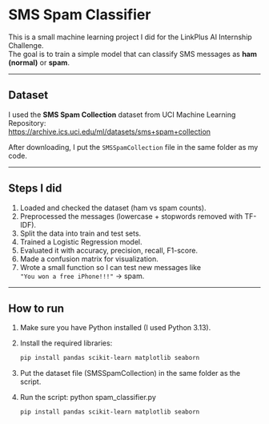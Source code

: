 # SMS Spam Classifier

This is a small machine learning project I did for the LinkPlus AI Internship Challenge.  
The goal is to train a simple model that can classify SMS messages as **ham (normal)** or **spam**.  

---

## Dataset
I used the **SMS Spam Collection** dataset from UCI Machine Learning Repository:  
https://archive.ics.uci.edu/ml/datasets/sms+spam+collection  

After downloading, I put the `SMSSpamCollection` file in the same folder as my code.

---

## Steps I did
1. Loaded and checked the dataset (ham vs spam counts).
2. Preprocessed the messages (lowercase + stopwords removed with TF-IDF).
3. Split the data into train and test sets.
4. Trained a Logistic Regression model.
5. Evaluated it with accuracy, precision, recall, F1-score.
6. Made a confusion matrix for visualization.
7. Wrote a small function so I can test new messages like  
   `"You won a free iPhone!!!"` → spam.

---

## How to run
1. Make sure you have Python installed (I used Python 3.13).  
2. Install the required libraries:
   ```bash
   pip install pandas scikit-learn matplotlib seaborn
3. Put the dataset file (SMSSpamCollection) in the same folder as the script.
4. Run the script: python spam_classifier.py

   ```bash
   pip install pandas scikit-learn matplotlib seaborn
  
